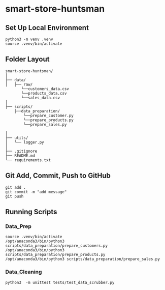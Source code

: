 # smart-store-huntsman

## Set Up Local Environment
```
python3 -m venv .venv
source .venv/bin/activate
```

## Folder Layout
```
smart-store-huntsman/   
│
├── data/                
│   ├── raw/   
       └──customers_data.csv
       └──products_data.csv
       └──sales_data.csv                    
│
├── scripts/   
    ├──data_preparation/
        └──prepare_customer.py
        └──prepare_products.py
        └──prepare_sales.py
                        
│
├── utils/                     
│   └── logger.py             
│
├── .gitignore                 
├── README.md                  
└── requirements.txt 
```          

## Git Add, Commit, Push to GitHub
```
git add .
git commit -m "add message"
git push
```
## Running Scripts 
### Data_Prep
```
source .venv/bin/activate
/opt/anaconda3/bin/python3 scripts/data_preparation/prepare_customers.py
/opt/anaconda3/bin/python3 scripts/data_preparation/prepare_products.py 
/opt/anaconda3/bin/python3 scripts/data_preparation/prepare_sales.py 
```

### Data_Cleaning
```
python3  -m unittest tests/test_data_scrubber.py
```